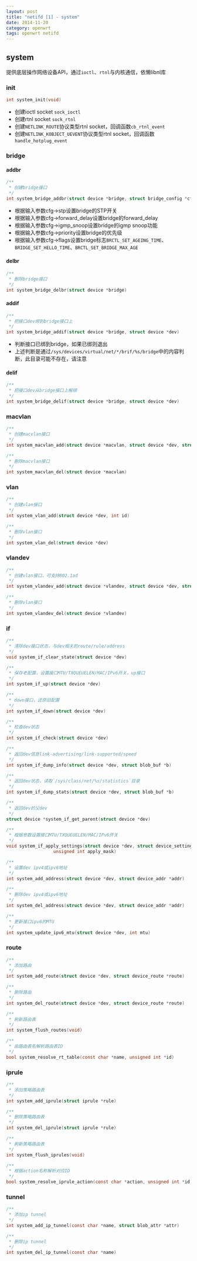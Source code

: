 ```yaml
---
layout: post
title: "netifd [1] - system"
date: 2014-11-20
category: openwrt
tags: openwrt netifd
---
```


## system
提供底层操作网络设备API，通过`ioctl`、`rtnl`与内核通信，依懒libnl库

### init

```c
int system_init(void)
```

* 创建ioctl socket `sock_ioctl`
* 创建rtnl socket `sock_rtnl`
* 创建`NETLINK_ROUTE`协议类型rtnl socket，回调函数`cb_rtnl_event`
* 创建`NETLINK_KOBJECT_UEVENT`协议类型rtnl socket，回调函数`handle_hotplug_event`

### bridge
#### addbr

```c
/**
 * 创建bridge接口
 */
int system_bridge_addbr(struct device *bridge, struct bridge_config *cfg)
```

* 根据输入参数cfg->stp设置bridge的STP开关
* 根据输入参数cfg->forward_delay设置bridge的forward_delay
* 根据输入参数cfg->igmp_snoop设置bridge的igmp snoop功能
* 根据输入参数cfg->priority设置bridge的优先级
* 根据输入参数cfg->flags设置bridge标志`BRCTL_SET_AGEING_TIME`、`BRIDGE_SET_HELLO_TIME`、`BRCTL_SET_BRIDGE_MAX_AGE`

#### delbr

```c
/**
 * 删除bridge接口
 */
int system_bridge_delbr(struct device *bridge)
```

#### addif

```c
/**
 * 把接口dev绑到bridge接口上
 */
int system_bridge_addif(struct device *bridge, struct device *dev)
```

* 判断接口已绑到bridge，如果已绑则退出
* 上述判断是通过`/sys/devices/virtual/net/*/brif/%s/bridge`中的内容判断，此目录可能不存在，请注意

#### delif

```c
/**
 * 把接口dev从bridge接口上解绑
 */
int system_bridge_delif(struct device *bridge, struct device *dev)
```

### macvlan

```c
/**
 * 创建macvlan接口
 */
int system_macvlan_add(struct device *macvlan, struct device *dev, struct macvlan_config *cfg)
```

```c
/**
 * 删除macvlan接口
 */
int system_macvlan_del(struct device *macvlan)
```

### vlan
```c
/**
 * 创建vlan接口
 */
int system_vlan_add(struct device *dev, int id)
```

```c
/**
 * 删除vlan接口
 */
int system_vlan_del(struct device *dev)
```

### vlandev
```c
/**
 * 创建vlan接口，可支持802.1ad
 */
int system_vlandev_add(struct device *vlandev, struct device *dev, struct vlandev_config *cfg)
```

```c
/**
 * 删除vlan接口
 */
int system_vlandev_del(struct device *vlandev)
```

### if
```c
/**
 * 清除dev接口状态，与dev相关的route/rule/address
 */
void system_if_clear_state(struct device *dev)
```

```c
/**
 * 保存老配置，设置接口MTU/TXQUEUELEN/MAC/IPv6开关，up接口
 */
int system_if_up(struct device *dev)
```

```c
/**
 * down接口，还原旧配置
 */
int system_if_down(struct device *dev)
```

```c
/**
 * 检查dev状态
 */
int system_if_check(struct device *dev)
```

```c
/**
 * 返回dev信息link-advertising/link-supported/speed
 */
int system_if_dump_info(struct device *dev, struct blob_buf *b)
```

```c
/**
 * 返回dev状态，读取`/sys/class/net/%s/statistics`目录
 */
int system_if_dump_stats(struct device *dev, struct blob_buf *b)
```

```c
/**
 * 返回dev的父dev
 */
struct device *system_if_get_parent(struct device *dev)
```

```c
/**
 * 根据参数设置接口MTU/TXQUEUELEN/MAC/IPv6开关
 */
void system_if_apply_settings(struct device *dev, struct device_settings *s,
			      unsigned int apply_mask)
```

```c
/**
 * 设置dev ipv4或ipv6地址
 */
int system_add_address(struct device *dev, struct device_addr *addr)
```

```c
/**
 * 删除dev ipv4或ipv6地址
 */
int system_del_address(struct device *dev, struct device_addr *addr)
```

```c
/**
 * 更新接口ipv6的MTU
 */
int system_update_ipv6_mtu(struct device *dev, int mtu)
```

### route
```c
/**
 * 添加路由
 */
int system_add_route(struct device *dev, struct device_route *route)
```

```c
/**
 * 删除路由
 */
int system_del_route(struct device *dev, struct device_route *route)
```

```c
/**
 * 刷新路由表
 */
int system_flush_routes(void)
```

```c
/**
 * 由路由表名解析路由表ID
 */
bool system_resolve_rt_table(const char *name, unsigned int *id)
```

### iprule
```c
/**
 * 添加策略路由表
 */
int system_add_iprule(struct iprule *rule)
```

```c
/**
 * 删除策略路由表
 */
int system_del_iprule(struct iprule *rule)
```

```c
/**
 * 刷新策略路由表
 */
int system_flush_iprules(void)
```

```c
/**
 * 根据action名称解析对应ID
 */
bool system_resolve_iprule_action(const char *action, unsigned int *id)
```

### tunnel
```c
/**
 * 添加ip tunnel
 */
int system_add_ip_tunnel(const char *name, struct blob_attr *attr)
```

```c
/**
 * 删除ip tunnel
 */
int system_del_ip_tunnel(const char *name)
```
